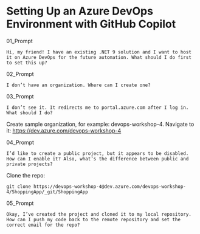# Setting Up an Azure DevOps Environment with GitHub Copilot

01_Prompt
```
Hi, my friend! I have an existing .NET 9 solution and I want to host it on Azure DevOps for the future automation. What should I do first to set this up?
```
02_Prompt
```
I don’t have an organization. Where can I create one?
```
03_Prompt
```
I don’t see it. It redirects me to portal.azure.com after I log in. What should I do?
```
Create sample organization, for example: devops-workshop-4. Navigate to it: https://dev.azure.com/devops-workshop-4

04_Prompt
```
I’d like to create a public project, but it appears to be disabled. How can I enable it? Also, what’s the difference between public and private projects?
```

Clone the repo:
```
git clone https://devops-workshop-4@dev.azure.com/devops-workshop-4/ShoppingApp/_git/ShoppingApp
```
05_Prompt
```
Okay, I’ve created the project and cloned it to my local repository. How can I push my code back to the remote repository and set the correct email for the repo?
```